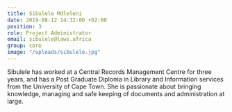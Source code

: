 ```yaml
---
title: Sibulele Mdleleni
date: 2019-08-12 14:32:00 +02:00
position: 3
role: Project Administrator
email: sibulele@laws.africa
group: core
image: "/uploads/sibulele.jpg"
---
```


Sibulele has worked at a Central Records Management Centre for three years, and has a Post Graduate Diploma in Library and Information services from the University of Cape Town. She is passionate about bringing knowledge, managing and safe keeping of documents and administration at large.